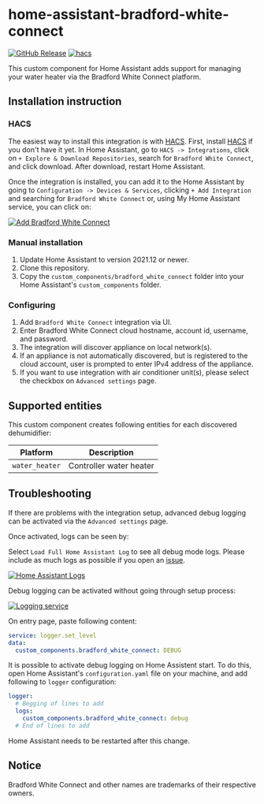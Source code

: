 # home-assistant-bradford-white-connect

[![GitHub Release][releases-shield]][releases]
[![hacs][hacsbadge]][hacs]

This custom component for Home Assistant adds support for managing your water heater via the Bradford White Connect platform.

## Installation instruction

### HACS

The easiest way to install this integration is with [HACS][hacs]. First, install [HACS][hacs-download] if you don't have it yet. In Home Assistant, go to `HACS -> Integrations`, click on `+ Explore & Download Repositories`, search for `Bradford White Connect`, and click download. After download, restart Home Assistant.

Once the integration is installed, you can add it to the Home Assistant by going to `Configuration -> Devices & Services`, clicking `+ Add Integration` and searching for `Bradford White Connect` or, using My Home Assistant service, you can click on:

[![Add Bradford White Connect][add-integration-badge]][add-integration]

### Manual installation

1. Update Home Assistant to version 2021.12 or newer.
2. Clone this repository.
3. Copy the `custom_components/bradford_white_connect` folder into your Home Assistant's `custom_components` folder.

### Configuring

1. Add `Bradford White Connect` integration via UI.
2. Enter Bradford White Connect cloud hostname, account id, username, and password.
3. The integration will discover appliance on local network(s).
4. If an appliance is not automatically discovered, but is registered to the cloud account, user is prompted to enter IPv4 address of the appliance.
5. If you want to use integration with air conditioner unit(s), please select the checkbox on `Advanced settings` page.

## Supported entities

This custom component creates following entities for each discovered dehumidifier:

| Platform       | Description             |
| -------------- | ----------------------- |
| `water_heater` | Controller water heater |

## Troubleshooting

If there are problems with the integration setup, advanced debug logging can be activated via the `Advanced settings` page.

Once activated, logs can be seen by:

Select `Load Full Home Assistant Log` to see all debug mode logs. Please include as much logs as possible if you open an [issue](https://github.com/ablyler/home-assistant-bradford-white-connect/issues/new?assignees=&labels=&template=issue.md).

[![Home Assistant Logs][ha-logs-badge]][ha-logs]

Debug logging can be activated without going through setup process:

[![Logging service][ha-service-badge]][ha-service]

On entry page, paste following content:

```yaml
service: logger.set_level
data:
  custom_components.bradford_white_connect: DEBUG
```

It is possible to activate debug logging on Home Assistent start. To do this, open Home Assistant's `configuration.yaml` file on your machine, and add following to `logger` configuration:

```yaml
logger:
  # Begging of lines to add
  logs:
    custom_components.bradford_white_connect: debug
  # End of lines to add
```

Home Assistant needs to be restarted after this change.

## Notice

Bradford White Connect and other names are trademarks of their respective owners.

[add-integration]: https://my.home-assistant.io/redirect/config_flow_start?domain=bradford_white_connect
[add-integration-badge]: https://my.home-assistant.io/badges/config_flow_start.svg
[hacs]: https://hacs.xyz
[hacs-download]: https://hacs.xyz/docs/setup/download
[hacsbadge]: https://img.shields.io/badge/HACS-Default-blue.svg?style=flat
[ha-logs]: https://my.home-assistant.io/redirect/logs
[ha-logs-badge]: https://my.home-assistant.io/badges/logs.svg
[ha-service]: https://my.home-assistant.io/redirect/developer_call_service/?service=logger.set_level
[ha-service-badge]: https://my.home-assistant.io/badges/developer_call_service.svg
[releases-shield]: https://img.shields.io/github/release/ablyler/home-assistant-bradford-white-connect.svg?style=flat
[releases]: https://github.com/ablyler/home-assistant-bradford-white-connect/releases

